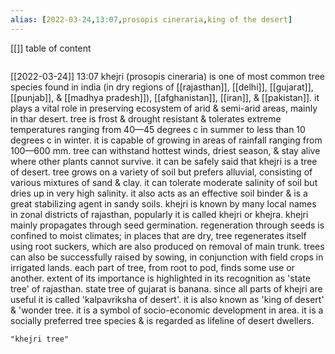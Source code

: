 ```yaml
---
alias: [2022-03-24,13:07,prosopis cineraria,king of the desert]
---
```

[[]]
table of content
```toc
```

[[2022-03-24]] 13:07
khejri (prosopis cineraria) is one of most common tree species found in india (in dry regions of 
[[rajasthan]], [[delhi]], [[gujarat]], [[punjab]], & [[madhya pradesh]]), [[afghanistan]], [[iran]], & [[pakistan]].
it plays a vital role in preserving ecosystem of arid & semi-arid areas, mainly in thar desert.
tree is frost & drought resistant & tolerates extreme temperatures ranging from 40—45 degrees c in summer to less than 10 degrees c in winter.
it is capable of growing in areas of rainfall ranging from 100—600 mm.
tree can withstand hottest winds, driest season, & stay alive where other plants cannot survive.
it can be safely said that khejri is a tree of desert.
tree grows on a variety of soil but prefers alluvial, consisting of various mixtures of sand & clay.
it can tolerate moderate salinity of soil but dries up in very high salinity.
it also acts as an effective soil binder & is a great stabilizing agent in sandy soils.
khejri is known by many local names in zonal districts of rajasthan, popularly it is called khejri or khejra.
khejri mainly propagates through seed germination.
regeneration through seeds is confined to moist climates; in places that are dry, tree regenerates itself using root suckers, which are also produced on removal of main trunk.
trees can also be successfully raised by sowing, in conjunction with field crops in irrigated lands.
each part of tree, from root to pod, finds some use or another.
extent of its importance is highlighted in its recognition as 'state tree' of rajasthan.
state tree of gujarat is banana.
since all parts of khejri are useful it is called 'kalpavriksha of desert'.
it is also known as 'king of desert' & 'wonder tree.
it is a symbol of socio-economic development in area.
it is a socially preferred tree species & is regarded as lifeline of desert dwellers.
```query
"khejri tree"
```